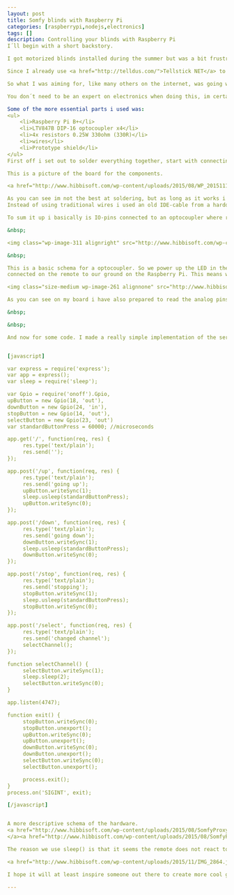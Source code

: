 ```yaml
---
layout: post
title: Somfy blinds with Raspberry Pi
categories: [raspberrypi,nodejs,electronics]
tags: []
description: Controlling your blinds with Raspberry Pi
I´ll begin with a short backstory.

I got motorized blinds installed during the summer but was a bit frustrated that i was not able to control them when I was not home. The point of installing them in the first place was to avoid having the house scorching hot many hours after the sun had gone down. So to solve this problem I had to do something.

Since I already use <a href="http://telldus.com/">Tellstick NET</a> to control the house i would like to integrate that system to control the blinds. That was however not possible since <a href="http://www.somfy.com/portail/index.cfm">Somfy</a>, which is the manufacturer of the blinds uses a proprietary protocol with rolling codes. I have seen some projects on GitHub that seem to address this but i went with the simple solution to start with.

So what I was aiming for, like many others on the internet, was going with controlling the remote directly via the output pins on their Arduino. However since attending Build 2015 I was lucky enough to get my hands on a free Raspberry Pi 2. So I thought, why not use that to control the Somfy remote. I set out to have somewhat the same configuration as many others with Arduinos on the internet, which essentially meant using an optocoupler so that you would not burn out the IO pins on your raspberry and controlling the Somfy remote directly by shorting the buttons on the remote.

You don´t need to be an expert on electronics when doing this, im certainly not but i know some of the basics.

Some of the more essential parts i used was:
<ul>
	<li>Raspberry Pi B+</li>
	<li>LTV847B DIP-16 optocoupler x4</li>
	<li>4x resistors 0.25W 330ohm (330R)</li>
	<li>wires</li>
	<li>Prototype shield</li>
</ul>
First off i set out to solder everything together, start with connecting one button on the remote all the way through. What I mean by that is solder all the wires and components together and hook them up to the correct IO-pin on the raspberry. When you are done with this you can try and run the code to check if you did it right. The upside with doing it this way instead of soldering everything is that you can check if it works, if it doesn´t there is no need to fix all the wireing again.

This is a picture of the board for the components.

<a href="http://www.hibbisoft.com/wp-content/uploads/2015/08/WP_20151110_09_47_56_Pro.jpg"><img class="alignleft size-medium wp-image-292" src="http://www.hibbisoft.com/wp-content/uploads/2015/08/WP_20151110_09_47_56_Pro-300x235.jpg" alt="WP_20151110_09_47_56_Pro" width="300" height="235" /></a>

As you can see im not the best at soldering, but as long as it works i guess its fine. :)
Instead of using traditional wires i used an old IDE-cable from a harddrive that connects nicely to the raspberry pi:s IO-pins. You need to be careful though and check that the cable actually has 40-wires. Some IDE-cables have 80-wires with 40-pins and they might damage your Rasperry Pi. I then soldered some pins to the prototype board which made it much easier to connect the wiring. It can be somewhat tricky with the IO-pin layout so i strongly advice to print out the Raspberry Pi IO-layout and keep it with you during soldering.

To sum it up i basically is IO-pins connected to an optocoupler where resistors limits the current for the optocoupler. The reason i am using an optocoupler is so that we will not power the Somfy remote directly from the IO-pins and we will eliminate interference from the Raspberry Pi. The optocoupler i used was with 4 different sensors, but you can also find other sizes and they will work fine.

&nbsp;

<img class="wp-image-311 alignright" src="http://www.hibbisoft.com/wp-content/uploads/2015/08/WP_20151110_09_47_10_Pro1-401x1024.jpg" alt="WP_20151110_09_47_10_Pro" width="295" height="753" />

&nbsp;

This is a basic schema for a optocoupler. So we power up the LED in the picture with the output from our Raspberry Pi which triggers a Phototransistor and lets power through from the 3,3V pin
connected on the remote to our ground on the Raspberry Pi. This means we will short the button on the remote. With the optocoupler we are essentially isolating the IO-pin from the Somfy remote.

<img class="size-medium wp-image-261 alignnone" src="http://www.hibbisoft.com/wp-content/uploads/2015/11/intcircuit-300x103.gif" alt="intcircuit" width="300" height="103" />

As you can see on my board i have also prepared to read the analog pins on the raspberry so that i can handle channels on the Somfy remote. I haven´t implemented anything on that yet so i will not go into changing channels on the remote at this time. This is the remote hooked up with all the wires. By connecting the the 3,3V ouput PIN on the raspberry to the remote there is no need for any battery. I also soldered a wire from the remotes internal antenna to increase range.

&nbsp;

&nbsp;

And now for some code. I made a really simple implementation of the server code without UI and such in node.js. It essentially is a webserver wich has some endpoints for controlling the blinds via HTTP. Inorder to get it to work with Tellstick NET you need to have the Premium subscription so that you can call external urls based on events. This is the temporary solution though. My long term goal is to be able to use a 433Mhz reciever connected to the raspberry and intercept a blinds code that i set up for another brand on the Tellstick. Interpreting that signal and then pressing the buttons on the Somfy remote accordingly.


[javascript]

var express = require('express');
var app = express();
var sleep = require('sleep');

var Gpio = require('onoff').Gpio,
upButton = new Gpio(18, 'out'),
downButton = new Gpio(24, 'in'),
stopButton = new Gpio(14, 'out'),
selectButton = new Gpio(23, 'out')
var standardButtonPress = 60000; //microseconds

app.get('/', function(req, res) {
     res.type('text/plain');
     res.send('');
});

app.post('/up', function(req, res) {
     res.type('text/plain');
     res.send('going up');
     upButton.writeSync(1);
     sleep.usleep(standardButtonPress);
     upButton.writeSync(0);
});

app.post('/down', function(req, res) {
     res.type('text/plain');
     res.send('going down');
     downButton.writeSync(1);
     sleep.usleep(standardButtonPress);
     downButton.writeSync(0);
});

app.post('/stop', function(req, res) {
     res.type('text/plain');
     res.send('stopping');
     stopButton.writeSync(1);
     sleep.usleep(standardButtonPress);
     stopButton.writeSync(0);
});

app.post('/select', function(req, res) {
     res.type('text/plain');
     res.send('changed channel');
     selectChannel();
});

function selectChannel() {
     selectButton.writeSync(1);
     sleep.sleep(2);
     selectButton.writeSync(0);
}

app.listen(4747);

function exit() {
     stopButton.writeSync(0);
     stopButton.unexport();
     upButton.writeSync(0);
     upButton.unexport();
     downButton.writeSync(0);
     downButton.unexport();
     selectButton.writeSync(0);
     selectButton.unexport();

     process.exit();
}
process.on('SIGINT', exit);

[/javascript]


A more descriptive schema of the hardware.
<a href="http://www.hibbisoft.com/wp-content/uploads/2015/08/SomfyProxy-schematics1.png">
</a><a href="http://www.hibbisoft.com/wp-content/uploads/2015/08/SomfyProxy-schematics1.png"><img class="size-large wp-image-341 aligncenter" src="http://www.hibbisoft.com/wp-content/uploads/2015/08/SomfyProxy-schematics1-1024x873.png" alt="SomfyProxy schematics" width="720" height="614" /></a>

The reason we use sleep() is that it seems the remote does not react to the button press unless it is pushed in for a set amount of milliseconds.We also need to close down the application correctly when exiting the process or the io-pins on the raspberry might end up in a pushed state.

<a href="http://www.hibbisoft.com/wp-content/uploads/2015/11/IMG_2864.jpg"><img class="alignleft size-medium wp-image-241" src="http://www.hibbisoft.com/wp-content/uploads/2015/11/IMG_2864-300x200.jpg" alt="IMG_2864" width="300" height="200" /></a>

I hope it will at least inspire someone out there to create more cool gadgets.

---
```

